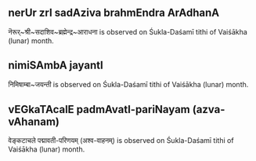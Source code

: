## nerUr zrI sadAziva brahmEndra ArAdhanA

नॆरूर्~श्री~सदाशिव~ब्रह्मेन्द्र~आराधना is observed on Śukla-Daśamī tithi of Vaiśākha (lunar) month.



## nimiSAmbA jayantI

निमिषाम्बा~जयन्ती is observed on Śukla-Daśamī tithi of Vaiśākha (lunar) month.



## vEGkaTAcalE padmAvatI-pariNayam (azva-vAhanam)

वेङ्कटाचले पद्मावती-परिणयम् (अश्व-वाहनम्) is observed on Śukla-Daśamī tithi of Vaiśākha (lunar) month.



